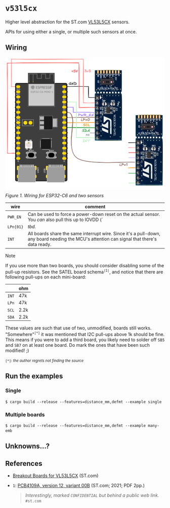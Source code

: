 # `v53l5cx`

Higher level abstraction for the ST.com [VL53L5CX](https://www.st.com/en/imaging-and-photonics-solutions/vl53l5cx.html) sensors.

APIs for using either a single, or multiple such sensors at once.

## Wiring

![](.images/wiring2.png)

*Figure 1. Wiring for ESP32-C6 and two sensors*

|wire|comment|
|---|---|
|`PWR_EN`|Can be used to force a power-down reset on the actual sensor. You *can* also pull this up to IOVDD (`|1|` suggests 47k), but the author has noticed it being more reliable to hard-reset the sensors at the start of each run.|
|`LPn{01}`|*tbd.*|
|`INT`|All boards share the same interrupt wire. Since it's a pull-down, any board needing the MCU's attention can signal that there's data ready.|

<!-- tbd. mention on LPn's, ONCE we understand them properly!! -->

> [!NOTE]
>If you use more than two boards, you should consider disabling some of the pull-up resistors. See the SATEL board schema<sup>`|1|`</sup>, and notice that there are following pull-ups on each mini-board:
>
>||ohm|
>|---|---|
>|`INT`|47k|
>|`LPn`|47k|
>|`SCL`|2.2k|
>|`SDA`|2.2k|
>
>These values are such that use of two, unmodified, boards still works. "Somewhere"<sup>`[*]`</sup> it was mentioned that I2C pull-ups above 1k should be fine. This means if you were to add a third board, you likely need to solder off `SB5` and `SB7` on at least one board. Do mark the ones that have been such modified! ;)
>
><small>`[*]`: *the author regrets not finding the source*</small>

## Run the examples

### Single

```
$ cargo build --release --features=distance_mm,defmt --example single
```

### Multiple boards

```
$ cargo build --release --features=distance_mm,defmt --example many-emb
```

## Unknowns...?


## References

- [Breakout Boards for VL53L5CX](https://www.st.com/en/evaluation-tools/vl53l5cx-satel.html) (ST.com)
- `1`: [PCB4109A, version 12, variant 00B](https://www.st.com/resource/en/schematic_pack/pcb4109a-00b-sch012.pdf) (ST.com; 2021; PDF 2pp.)

	>*Interestingly, marked `CONFIDENTIAL` but behind a public web link.* `#st.com`
